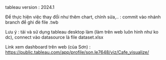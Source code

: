 tableau version : 2024.1

Để thực hiện việc thay đổi như thêm chart, chỉnh sửa,.. : commit vào nhánh branch để ghi đè file .twb

Lưu ý : tải và sử dụng tableau desktop làm (làm trên web luôn hình như ko dc), connect vào datasource là file dataset.xlsx

Link xem dashboard trên web (của Sơn) : https://public.tableau.com/app/profile/son.le7648/viz/Cafe_visualize/
